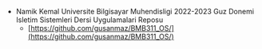 * Namik Kemal Universite Bilgisayar Muhendisligi 2022-2023 Guz Donemi Isletim Sistemleri Dersi Uygulamalari Reposu
    * [https://github.com/gusanmaz/BMB311_OS/](https://github.com/gusanmaz/BMB311_OS/)
